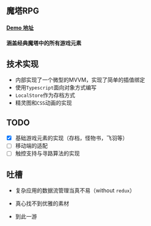 ## 魔塔RPG

#### [Demo 地址](http://ycwalker.com/Magic-Tower/)

#### 涵盖经典魔塔中的所有游戏元素

## 技术实现

* 内部实现了一个微型的MVVM，实现了简单的插值绑定
* 使用`Typescript`面向对象方式编写
* `LocalStore`作为存档方式
* 精灵图和`CSS`动画的实现

## TODO

* [x] 基础游戏元素的实现（存档，怪物书，飞羽等）
* [ ] 移动端的适配
* [ ] 触控支持与寻路算法的实现

## 吐槽
* 复杂应用的数据流管理当真不易（without `redux`）
* 真心找不到优雅的素材

* 到此一游
